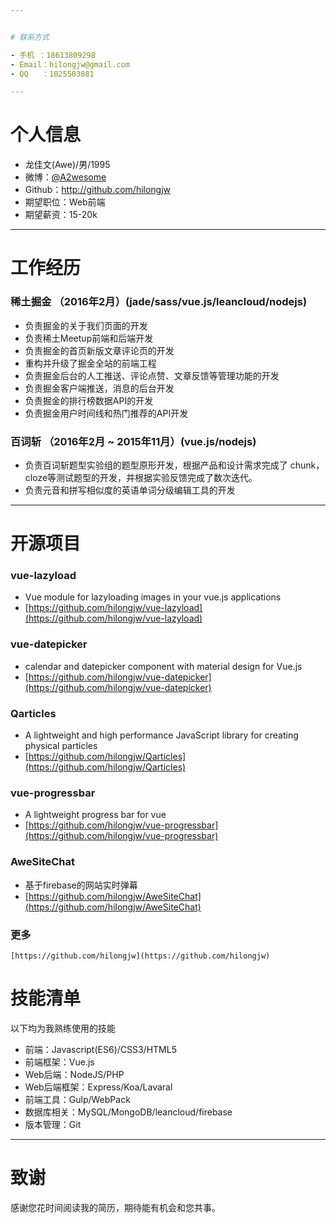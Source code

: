 ```yaml
---


# 联系方式

- 手机 ：18613809298
- Email：hilongjw@gmail.com
- QQ   ：1025503881

---
```


# 个人信息

 - 龙佳文(Awe)/男/1995
 - 微博：[@A2wesome](http://www.weibo.com/208222397) 
 - Github：http://github.com/hilongjw
 - 期望职位：Web前端
 - 期望薪资：15-20k

---

# 工作经历

### 稀土掘金 （2016年2月）(jade/sass/vue.js/leancloud/nodejs)
 - 负责掘金的关于我们页面的开发
 - 负责稀土Meetup前端和后端开发
 - 负责掘金的首页新版文章评论页的开发
 - 重构并升级了掘金全站的前端工程
 - 负责掘金后台的人工推送、评论点赞、文章反馈等管理功能的开发
 - 负责掘金客户端推送，消息的后台开发
 - 负责掘金的排行榜数据API的开发
 - 负责掘金用户时间线和热门推荐的API开发

### 百词斩 （2016年2月 ~ 2015年11月）(vue.js/nodejs)
 - 负责百词斩题型实验组的题型原形开发，根据产品和设计需求完成了
   chunk，cloze等测试题型的开发，并根据实验反馈完成了数次迭代。
 - 负责元音和拼写相似度的英语单词分级编辑工具的开发

---

# 开源项目

### vue-lazyload
 - Vue module for lazyloading images in your vue.js applications
 - [https://github.com/hilongjw/vue-lazyload](https://github.com/hilongjw/vue-lazyload)

### vue-datepicker
 - calendar and datepicker component with material design for Vue.js
 - [https://github.com/hilongjw/vue-datepicker](https://github.com/hilongjw/vue-datepicker)

### Qarticles
 - A lightweight and high performance JavaScript library for creating physical particles
 - [https://github.com/hilongjw/Qarticles](https://github.com/hilongjw/Qarticles)

### vue-progressbar
 - A lightweight progress bar for vue 
 - [https://github.com/hilongjw/vue-progressbar](https://github.com/hilongjw/vue-progressbar)

### AweSiteChat
 - 基于firebase的网站实时弹幕
 - [https://github.com/hilongjw/AweSiteChat](https://github.com/hilongjw/AweSiteChat)

### 更多
    [https://github.com/hilongjw](https://github.com/hilongjw)

# 技能清单

以下均为我熟练使用的技能

- 前端：Javascript(ES6)/CSS3/HTML5
- 前端框架：Vue.js
- Web后端：NodeJS/PHP
- Web后端框架：Express/Koa/Lavaral
- 前端工具：Gulp/WebPack
- 数据库相关：MySQL/MongoDB/leancloud/firebase
- 版本管理：Git

---

# 致谢
感谢您花时间阅读我的简历，期待能有机会和您共事。
